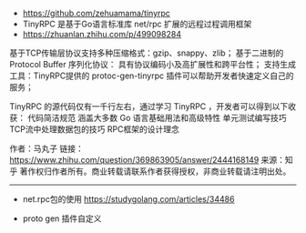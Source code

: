 + https://github.com/zehuamama/tinyrpc
+ TinyRPC 是基于Go语言标准库 net/rpc 扩展的远程过程调用框架
+ https://zhuanlan.zhihu.com/p/499098284

基于TCP传输层协议支持多种压缩格式：gzip、snappy、zlib；
基于二进制的 Protocol Buffer 序列化协议：
具有协议编码小及高扩展性和跨平台性；
支持生成工具：TinyRPC提供的 protoc-gen-tinyrpc 插件可以帮助开发者快速定义自己的服务；

TinyRPC 的源代码仅有一千行左右，通过学习 TinyRPC ，开发者可以得到以下收获：
代码简洁规范
涵盖大多数 Go 语言基础用法和高级特性
单元测试编写技巧
TCP流中处理数据包的技巧
RPC框架的设计理念

作者：马丸子
链接：https://www.zhihu.com/question/369863905/answer/2444168149
来源：知乎
著作权归作者所有。商业转载请联系作者获得授权，非商业转载请注明出处。

---

+ net.rpc包的使用
https://studygolang.com/articles/34486


+ proto gen 插件自定义

